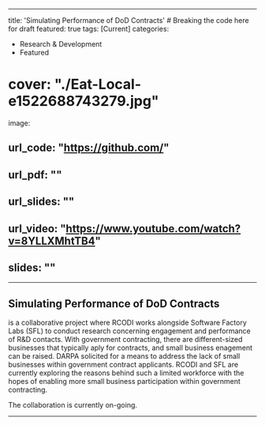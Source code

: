  ---
title: 'Simulating Performance of DoD Contracts' # Breaking the code here for draft
featured: true
tags: [Current]
categories:
  - Research & Development
  - Featured
# cover: "./Eat-Local-e1522688743279.jpg"
image:
## url_code: "https://github.com/"
## url_pdf: ""
## url_slides: ""
## url_video: "https://www.youtube.com/watch?v=8YLLXMhtTB4"
## slides: ""
---

## Simulating Performance of DoD Contracts
 is a collaborative project where RCODI works alongside Software Factory Labs (SFL) to conduct research concerning engagement and performance of R&D contacts. With government contracting, there are different-sized businesses that typically aply for contracts, and small business enagement can be raised. DARPA solicited for a means to address the lack of small businesses within government contract applicants. RCODI and SFL are currently exploring the reasons behind such a limited workforce with the hopes of enabling more small business participation within government contracting.

The collaboration is currently on-going.


---